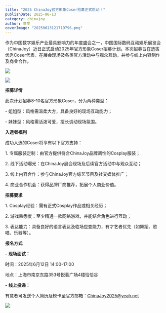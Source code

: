 ```yaml
---
title: "2025 ChinaJoy官方形象Coser招募正式启动！"
publishDate: 2025-06-13
category: chinajoy
author: 莱尔
coverImage: "20250613121719796.png"
---
```


作为中国数字娱乐产业最具影响力的年度盛会之一，中国国际数码互动娱乐展览会（ChinaJoy）近日正式启动2025年官方形象Coser招募计划。本次招募旨在选拔优秀Coser代表，在展会现场及各类官方活动中与观众互动，并参与线上内容制作及商业合作。 

![](https://ec-net-1251389766.cos.ap-shanghai.myqcloud.com/wp-content/uploads/2025/06/20250613121731717-723x1024.png)

![](https://ec-net-1251389766.cos.ap-shanghai.myqcloud.com/wp-content/uploads/2025/06/20250613121734761-723x1024.png)

**招募详情** 

此次计划招募8-10名官方形象Coser，分为两种类型： 

\- 姐姐型：风格需温柔大方，具备良好的现场互动能力； 

\- 妹妹型：风格需活泼可爱，擅长调动现场氛围。 

**入选者福利** 

成功入选的Coser将享有以下官方支持： 

1. 专属服装定制：由官方提供符合ChinaJoy品牌调性的Cosplay服装； 

2. 线下活动曝光：在ChinaJoy展会现场及后续官方活动中与观众互动； 

3. 线上内容合作：参与ChinaJoy官方综艺节目及社交媒体推广； 

4. 商业合作机会：获得品牌厂商推荐，拓展个人商业价值。 

**招募要求** 

1\. Cosplay经验：需有正式Cosplay作品或相关经历； 

2. 游戏熟悉度：至少精通一款网络游戏，并能结合角色进行互动； 

3. 表达能力：具备良好的语言表达及临场应变能力，有才艺者优先（如舞蹈、歌唱、乐器等）。 

**报名方式** 

**\-** **现场面试：** 

时间：2025年6月12日 14:00-17:00  

地点：上海市南京东路353号悦荟广场4楼恰恰谷  

**\-** **线上投递：** 

有意者可发送个人简历及模卡至官方邮箱：ChinaJoy2025@yeah.net  

![](https://ec-net-1251389766.cos.ap-shanghai.myqcloud.com/wp-content/uploads/2025/06/20250613121739414.png)
